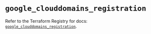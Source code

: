 # `google_clouddomains_registration`

Refer to the Terraform Registry for docs: [`google_clouddomains_registration`](https://registry.terraform.io/providers/hashicorp/google/6.4.0/docs/resources/clouddomains_registration).
